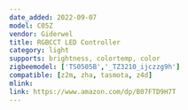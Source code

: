 ```yaml
---
date_added: 2022-09-07
model: C05Z
vendor: Giderwel
title: RGBCCT LED Controller
category: light
supports: brightness, colortemp, color
zigbeemodel: ['TS0505B','_TZ3210_ijczzg9h']
compatible: [z2m, zha, tasmota, z4d]
mlink: 
link: https://www.amazon.com/dp/B07FTD9H7T
---
```

